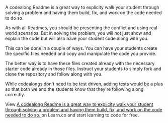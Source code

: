 A codealong Readme is a great way to explicity walk your student through solving a problem and having them build, fix, and work on the code needed to do so. 

As with all Readmes, you should be presenting the conflict and using real-world scenarios. But in solving the problem, you will not just show and explain the code but will also have your student code along with you. 

This can be done in a couple of ways. You can have your students create the specific files needed and copy and manipulate the code you provide. 

The better way is to have these files created already with the necessary starter code already in those files. Instruct your students to simply fork and clone the repository and follow along with you. 

While codealongs don't need to be test driven, adding tests would be a plus so that both we and the students know that they're following along correctly. 

<p data-visibility='hidden'>View <a href='https://learn.co/lessons/codealong-readmes' title='A codealong Readme is a great way to explicity walk your student through solving a problem and having them build, fix, and work on the code needed to do so. '>A codealong Readme is a great way to explicity walk your student through solving a problem and having them build, fix, and work on the code needed to do so. </a> on Learn.co and start learning to code for free.</p>
